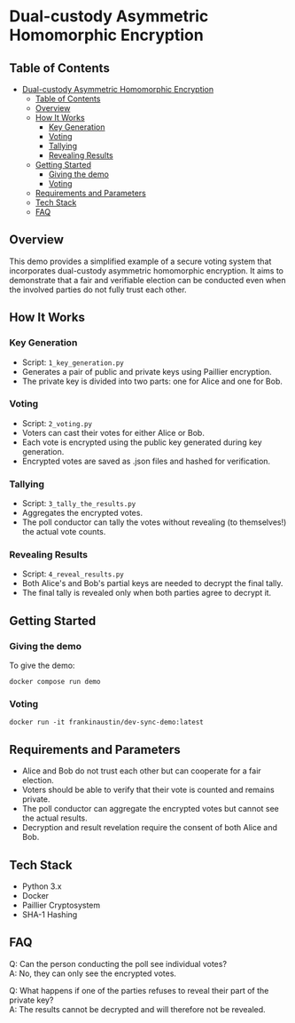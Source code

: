 # Dual-custody Asymmetric Homomorphic Encryption

## Table of Contents
- [Dual-custody Asymmetric Homomorphic Encryption](#encryption-demo-dual-custody-asymmetric-homomorphic-encryption)
  - [Table of Contents](#table-of-contents)
  - [Overview](#overview)
  - [How It Works](#how-it-works)
    - [Key Generation](#key-generation)
    - [Voting](#voting)
    - [Tallying](#tallying)
    - [Revealing Results](#revealing-results)
  - [Getting Started](#getting-started)
    - [Giving the demo](#giving-the-demo)
    - [Voting](#voting-1)
  - [Requirements and Parameters](#requirements-and-parameters)
  - [Tech Stack](#tech-stack)
  - [FAQ](#faq)

## Overview
This demo provides a simplified example of a secure voting system that incorporates dual-custody asymmetric homomorphic encryption. It aims to demonstrate that a fair and verifiable election can be conducted even when the involved parties do not fully trust each other.




## How It Works

### Key Generation
- Script: `1_key_generation.py`
- Generates a pair of public and private keys using Paillier encryption.
- The private key is divided into two parts: one for Alice and one for Bob.
### Voting
- Script: `2_voting.py`
- Voters can cast their votes for either Alice or Bob.
- Each vote is encrypted using the public key generated during key generation.
- Encrypted votes are saved as .json files and hashed for verification.

### Tallying
- Script: `3_tally_the_results.py`
- Aggregates the encrypted votes.
- The poll conductor can tally the votes without revealing (to themselves!) the actual vote counts.

### Revealing Results
- Script: `4_reveal_results.py`
- Both Alice's and Bob's partial keys are needed to decrypt the final tally.
- The final tally is revealed only when both parties agree to decrypt it.

## Getting Started
### Giving the demo

To give the demo:

```
docker compose run demo
```

### Voting

```
docker run -it frankinaustin/dev-sync-demo:latest
```
## Requirements and Parameters
- Alice and Bob do not trust each other but can cooperate for a fair election.
- Voters should be able to verify that their vote is counted and remains private.
- The poll conductor can aggregate the encrypted votes but cannot see the actual results.
- Decryption and result revelation require the consent of both Alice and Bob.

## Tech Stack
- Python 3.x
- Docker
- Paillier Cryptosystem
- SHA-1 Hashing

## FAQ
Q: Can the person conducting the poll see individual votes?  
A: No, they can only see the encrypted votes.

Q: What happens if one of the parties refuses to reveal their part of the private key?  
A: The results cannot be decrypted and will therefore not be revealed.

